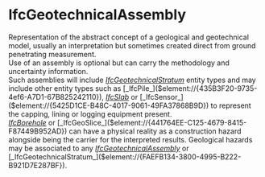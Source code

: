 IfcGeotechnicalAssembly
=======================
Representation of the abstract concept of a geological and geotechnical model,
usually an interpretation but sometimes created direct from ground penetrating
measurement.  
Use of an assembly is optional but can carry the methodology and uncertainty
information.  
Such assemblies will include
[_IfcGeotechnicalStratum_]($element://{FAEFB134-3800-4995-B222-B921D7E287BF})
entity types and may include other entity types such as
[_IfcPile_]($element://{435B3F20-9735-4ef6-A7D1-67B825242110}),
[_IfcSlab_]($element://{A03DCC94-8D42-490e-A479-98F082D080E6}) or
[_IfcSensor_]($element://{5425D1CE-B48C-4017-9061-49FA37868B9D}) to represent
the capping, lining or logging equipment present.  
[ _IfcBorehole_]($element://{3C670EC4-0027-4bd5-A2D2-BFF02387AB99}) or
[_IfcGeoSlice_]($element://{441764EE-C125-4679-8415-F87449B952AD}) can have a
physical reality as a construction hazard alongside being the carrier for the
interpreted results. Geological hazards may be associated to any
[_IfcGeotechnicalAssembly_]($element://{85B77FDE-67EA-40a4-ADA4-ADD4C95A7D3E})
or
[_IfcGeotechnicalStratum_]($element://{FAEFB134-3800-4995-B222-B921D7E287BF}).  


